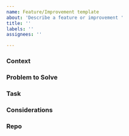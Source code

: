 ```yaml
---
name: Feature/Improvement template
about: 'Describe a feature or improvement '
title: ''
labels: ''
assignees: ''

---
```


### Context

### Problem to Solve

### Task

### Considerations


### Repo
